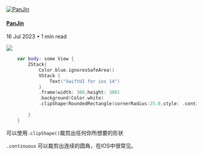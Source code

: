 

[![PanJin](https://panjin.me/content/images/2023/06/document.jpg)](https://panjin.me/author/panjin/)

#### [PanJin](https://panjin.me/author/panjin/)

16 Jul 2023 • 1 min read

![](https://panjin.me/content/images/2023/07/image-1.png)

```swift
    var body: some View {
        ZStack{
            Color.blue.ignoresSafeArea()
            VStack {
                Text("SwiftUI for ios 14")
            }
            .frame(width: 300,height: 300)
            .background(Color.white)
            .clipShape(RoundedRectangle(cornerRadius:25.0,style: .continuous))
                
        }
    }
```

可以使用`.clipShape()`裁剪出任何你所想要的形状

`.continuous` 可以裁剪出连续的圆角，在IOS中很常见。